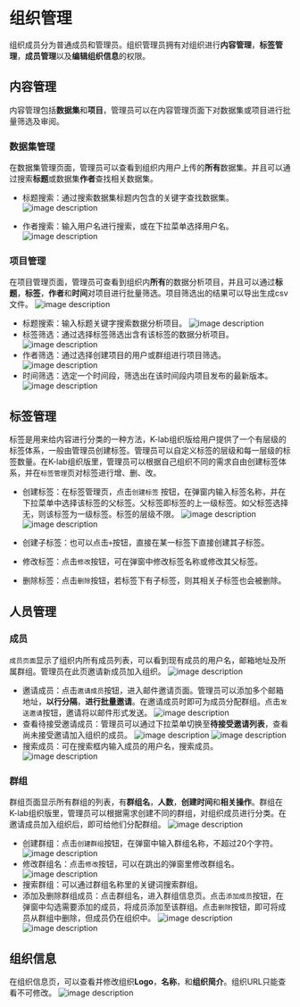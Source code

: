 # 组织管理
组织成员分为普通成员和管理员。组织管理员拥有对组织进行**内容管理**，**标签管理**，**成员管理**以及**编辑组织信息**的权限。

## 内容管理
内容管理包括**数据集**和**项目**，管理员可以在内容管理页面下对数据集或项目进行批量筛选及审阅。

### 数据集管理
在数据集管理页面，管理员可以查看到组织内用户上传的**所有**数据集。并且可以通过搜索**标题**或数据集**作者**查找相关数据集。
* 标题搜索：通过搜索数据集标题内包含的关键字查找数据集。
 ![image description](image/数据集管理.png)
 
* 作者搜索：输入用户名进行搜索，或在下拉菜单选择用户名。
 ![image description](image/数据集管理-作者搜索.png)
 
### 项目管理
在项目管理页面，管理员可查看到组织内**所有**的数据分析项目，并且可以通过**标题**，**标签**，**作者**和**时间**对项目进行批量筛选。项目筛选出的结果可以导出生成csv文件。
 ![image description](image/manage-project.png)
* 标题搜索：输入标题关键字搜索数据分析项目。
![image description](image/manage-project-search-title.png)
* 标签筛选：通过选择标签筛选出含有该标签的数据分析项目。
![image description](image/manage-project-tag.png)
* 作者筛选：通过选择创建项目的用户或群组进行项目筛选。
![image description](image/manage-project-select-user.png)
* 时间筛选：选定一个时间段，筛选出在该时间段内项目发布的最新版本。
![image description](image/manage-project-select-time.png)

## 标签管理
标签是用来给内容进行分类的一种方法，K-lab组织版给用户提供了一个有层级的标签体系，一般由管理员创建标签。管理员可以自定义标签的层级和每一层级的标签数量。在K-lab组织版里，管理员可以根据自己组织不同的需求自由创建标签体系，并在`标签管理`页对标签进行增、删、改。
* 创建标签：在标签管理页，点击`创建标签` 按钮，在弹窗内输入标签名称，并在下拉菜单中选择该标签的父标签。父标签即标签的上一级标签。如父标签选择无，则该标签为一级标签。标签的层级不限。
![image description](image/标签管理.png)
![image description](image/弹窗-创建标签.png)

* 创建子标签：也可以点击`+`按钮，直接在某一标签下直接创建其子标签。
* 修改标签：点击`修改`按钮，可在弹窗中修改标签名称或修改其父标签。
* 删除标签：点击`删除`按钮，若标签下有子标签，则其相关子标签也会被删除。

## 人员管理

### 成员
`成员页面`显示了组织内所有成员列表，可以看到现有成员的用户名，邮箱地址及所属群组。管理员在此页邀请新成员加入组织。
![image description](image/成员.png)
* 邀请成员：点击`邀请成员`按钮，进入邮件邀请页面。管理员可以添加多个邮箱地址，**以行分隔**，**进行批量邀请**。在邀请成员时即可为成员分配群组。点击`发送邀请`按钮，邀请将以邮件形式发送。
![image description](image/邮件邀请.png)
* 查看待接受邀请成员：管理员可以通过下拉菜单切换至**待接受邀请列表**，查看尚未接受邀请加入组织的成员。
![image description](image/成员-切换列表.png)
![image description](image/待接受邀请成员.png)
* 搜索成员：可在搜索框内输入成员的用户名，搜索成员。
![image description](image/搜索成员.png)

### 群组
群组页面显示所有群组的列表，有**群组名**，**人数**，**创建时间**和**相关操作**。群组在K-lab组织版里，管理员可以根据需求创建不同的群组，对组织成员进行分类。在邀请成员加入组织后，即可给他们分配群组。
![image description](image/群组列表.png)
* 创建群组：点击`创建群组`按钮，在弹窗中输入群组名称，不超过20个字符。
![image description](image/群组列表.png)
* 修改群组名：点击`修改`按钮，可以在跳出的弹窗里修改群组名。
![image description](image/修改群组名.png)
* 搜索群组：可以通过群组名称里的关键词搜索群组。
* 添加及删除群组成员：点击群组名，进入群组信息页。点击`添加成员`按钮，在弹窗中勾选需要添加的成员，将成员添加至该群组。点击`删除`按钮，即可将成员从群组中删除，但成员仍在组织中。
![image description](image/群组-添加成员.png)
![image description](image/群组-删除成员.png)

## 组织信息
在组织信息页，可以查看并修改组织**Logo**，**名称**，和**组织简介**。组织URL只能查看不可修改。
![image description](image/组织信息.png)

